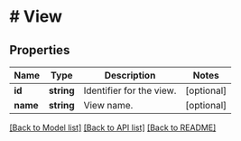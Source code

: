 # # View

## Properties

Name | Type | Description | Notes
------------ | ------------- | ------------- | -------------
**id** | **string** | Identifier for the view. | [optional]
**name** | **string** | View name. | [optional]

[[Back to Model list]](../../README.md#models) [[Back to API list]](../../README.md#endpoints) [[Back to README]](../../README.md)
